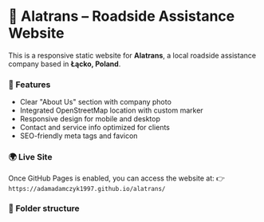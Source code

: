 # 🚗 Alatrans – Roadside Assistance Website

This is a responsive static website for **Alatrans**, a local roadside assistance company based in **Łącko, Poland**.

### 🔧 Features
- Clear "About Us" section with company photo
- Integrated OpenStreetMap location with custom marker
- Responsive design for mobile and desktop
- Contact and service info optimized for clients
- SEO-friendly meta tags and favicon

### 🌍 Live Site
Once GitHub Pages is enabled, you can access the website at:
👉 `https://adamadamczyk1997.github.io/alatrans/`

### 📁 Folder structure
